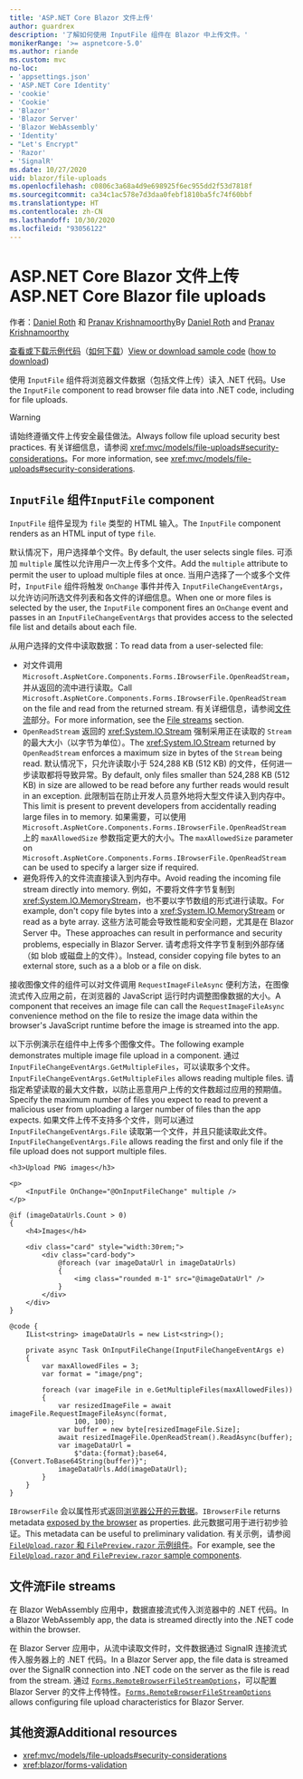 ```yaml
---
title: 'ASP.NET Core Blazor 文件上传'
author: guardrex
description: '了解如何使用 InputFile 组件在 Blazor 中上传文件。'
monikerRange: '>= aspnetcore-5.0'
ms.author: riande
ms.custom: mvc
no-loc:
- 'appsettings.json'
- 'ASP.NET Core Identity'
- 'cookie'
- 'Cookie'
- 'Blazor'
- 'Blazor Server'
- 'Blazor WebAssembly'
- 'Identity'
- "Let's Encrypt"
- 'Razor'
- 'SignalR'
ms.date: 10/27/2020
uid: blazor/file-uploads
ms.openlocfilehash: c0806c3a68a4d9e698925f6ec955dd2f53d7818f
ms.sourcegitcommit: ca34c1ac578e7d3daa0febf1810ba5fc74f60bbf
ms.translationtype: HT
ms.contentlocale: zh-CN
ms.lasthandoff: 10/30/2020
ms.locfileid: "93056122"
---
```

# <a name="aspnet-core-no-locblazor-file-uploads"></a><span data-ttu-id="ec1a1-103">ASP.NET Core Blazor 文件上传</span><span class="sxs-lookup"><span data-stu-id="ec1a1-103">ASP.NET Core Blazor file uploads</span></span>

<span data-ttu-id="ec1a1-104">作者：[Daniel Roth](https://github.com/danroth27) 和 [Pranav Krishnamoorthy](https://github.com/pranavkm)</span><span class="sxs-lookup"><span data-stu-id="ec1a1-104">By [Daniel Roth](https://github.com/danroth27) and [Pranav Krishnamoorthy](https://github.com/pranavkm)</span></span>

<span data-ttu-id="ec1a1-105">[查看或下载示例代码](https://github.com/dotnet/AspNetCore.Docs/tree/master/aspnetcore/blazor/file-uploads/samples/)（[如何下载](xref:index#how-to-download-a-sample)）</span><span class="sxs-lookup"><span data-stu-id="ec1a1-105">[View or download sample code](https://github.com/dotnet/AspNetCore.Docs/tree/master/aspnetcore/blazor/file-uploads/samples/) ([how to download](xref:index#how-to-download-a-sample))</span></span>

<span data-ttu-id="ec1a1-106">使用 `InputFile` 组件将浏览器文件数据（包括文件上传）读入 .NET 代码。</span><span class="sxs-lookup"><span data-stu-id="ec1a1-106">Use the `InputFile` component to read browser file data into .NET code, including for file uploads.</span></span>

> [!WARNING]
> <span data-ttu-id="ec1a1-107">请始终遵循文件上传安全最佳做法。</span><span class="sxs-lookup"><span data-stu-id="ec1a1-107">Always follow file upload security best practices.</span></span> <span data-ttu-id="ec1a1-108">有关详细信息，请参阅 <xref:mvc/models/file-uploads#security-considerations>。</span><span class="sxs-lookup"><span data-stu-id="ec1a1-108">For more information, see <xref:mvc/models/file-uploads#security-considerations>.</span></span>

## <a name="inputfile-component"></a><span data-ttu-id="ec1a1-109">`InputFile` 组件</span><span class="sxs-lookup"><span data-stu-id="ec1a1-109">`InputFile` component</span></span>

<span data-ttu-id="ec1a1-110">`InputFile` 组件呈现为 `file` 类型的 HTML 输入。</span><span class="sxs-lookup"><span data-stu-id="ec1a1-110">The `InputFile` component renders as an HTML input of type `file`.</span></span>

<span data-ttu-id="ec1a1-111">默认情况下，用户选择单个文件。</span><span class="sxs-lookup"><span data-stu-id="ec1a1-111">By default, the user selects single files.</span></span> <span data-ttu-id="ec1a1-112">可添加 `multiple` 属性以允许用户一次上传多个文件。</span><span class="sxs-lookup"><span data-stu-id="ec1a1-112">Add the `multiple` attribute to permit the user to upload multiple files at once.</span></span> <span data-ttu-id="ec1a1-113">当用户选择了一个或多个文件时，`InputFile` 组件将触发 `OnChange` 事件并传入 `InputFileChangeEventArgs`，以允许访问所选文件列表和各文件的详细信息。</span><span class="sxs-lookup"><span data-stu-id="ec1a1-113">When one or more files is selected by the user, the `InputFile` component fires an `OnChange` event and passes in an `InputFileChangeEventArgs` that provides access to the selected file list and details about each file.</span></span>

<span data-ttu-id="ec1a1-114">从用户选择的文件中读取数据：</span><span class="sxs-lookup"><span data-stu-id="ec1a1-114">To read data from a user-selected file:</span></span>

* <span data-ttu-id="ec1a1-115">对文件调用 `Microsoft.AspNetCore.Components.Forms.IBrowserFile.OpenReadStream`，并从返回的流中进行读取。</span><span class="sxs-lookup"><span data-stu-id="ec1a1-115">Call `Microsoft.AspNetCore.Components.Forms.IBrowserFile.OpenReadStream` on the file and read from the returned stream.</span></span> <span data-ttu-id="ec1a1-116">有关详细信息，请参阅[文件流](#file-streams)部分。</span><span class="sxs-lookup"><span data-stu-id="ec1a1-116">For more information, see the [File streams](#file-streams) section.</span></span>
* <span data-ttu-id="ec1a1-117">`OpenReadStream` 返回的 <xref:System.IO.Stream> 强制采用正在读取的 `Stream` 的最大大小（以字节为单位）。</span><span class="sxs-lookup"><span data-stu-id="ec1a1-117">The <xref:System.IO.Stream> returned by `OpenReadStream` enforces a maximum size in bytes of the `Stream` being read.</span></span> <span data-ttu-id="ec1a1-118">默认情况下，只允许读取小于 524,288 KB (512 KB) 的文件，任何进一步读取都将导致异常。</span><span class="sxs-lookup"><span data-stu-id="ec1a1-118">By default, only files smaller than 524,288 KB (512 KB) in size are allowed to be read before any further reads would result in an exception.</span></span> <span data-ttu-id="ec1a1-119">此限制旨在防止开发人员意外地将大型文件读入到内存中。</span><span class="sxs-lookup"><span data-stu-id="ec1a1-119">This limit is present to prevent developers from accidentally reading large files in to memory.</span></span> <span data-ttu-id="ec1a1-120">如果需要，可以使用 `Microsoft.AspNetCore.Components.Forms.IBrowserFile.OpenReadStream` 上的 `maxAllowedSize` 参数指定更大的大小。</span><span class="sxs-lookup"><span data-stu-id="ec1a1-120">The `maxAllowedSize` parameter on `Microsoft.AspNetCore.Components.Forms.IBrowserFile.OpenReadStream` can be used to specify a larger size if required.</span></span>
* <span data-ttu-id="ec1a1-121">避免将传入的文件流直接读入到内存中。</span><span class="sxs-lookup"><span data-stu-id="ec1a1-121">Avoid reading the incoming file stream directly into memory.</span></span> <span data-ttu-id="ec1a1-122">例如，不要将文件字节复制到 <xref:System.IO.MemoryStream>，也不要以字节数组的形式进行读取。</span><span class="sxs-lookup"><span data-stu-id="ec1a1-122">For example, don't copy file bytes into a <xref:System.IO.MemoryStream> or read as a byte array.</span></span> <span data-ttu-id="ec1a1-123">这些方法可能会导致性能和安全问题，尤其是在 Blazor Server 中。</span><span class="sxs-lookup"><span data-stu-id="ec1a1-123">These approaches can result in performance and security problems, especially in Blazor Server.</span></span> <span data-ttu-id="ec1a1-124">请考虑将文件字节复制到外部存储（如 blob 或磁盘上的文件）。</span><span class="sxs-lookup"><span data-stu-id="ec1a1-124">Instead, consider copying file bytes to an external store, such as a a blob or a file on disk.</span></span>

<span data-ttu-id="ec1a1-125">接收图像文件的组件可以对文件调用 `RequestImageFileAsync` 便利方法，在图像流式传入应用之前，在浏览器的 JavaScript 运行时内调整图像数据的大小。</span><span class="sxs-lookup"><span data-stu-id="ec1a1-125">A component that receives an image file can call the `RequestImageFileAsync` convenience method on the file to resize the image data within the browser's JavaScript runtime before the image is streamed into the app.</span></span>

<span data-ttu-id="ec1a1-126">以下示例演示在组件中上传多个图像文件。</span><span class="sxs-lookup"><span data-stu-id="ec1a1-126">The following example demonstrates multiple image file upload in a component.</span></span> <span data-ttu-id="ec1a1-127">通过 `InputFileChangeEventArgs.GetMultipleFiles`，可以读取多个文件。</span><span class="sxs-lookup"><span data-stu-id="ec1a1-127">`InputFileChangeEventArgs.GetMultipleFiles` allows reading multiple files.</span></span> <span data-ttu-id="ec1a1-128">请指定希望读取的最大文件数，以防止恶意用户上传的文件数超过应用的预期值。</span><span class="sxs-lookup"><span data-stu-id="ec1a1-128">Specify the maximum number of files you expect to read to prevent a malicious user from uploading a larger number of files than the app expects.</span></span> <span data-ttu-id="ec1a1-129">如果文件上传不支持多个文件，则可以通过 `InputFileChangeEventArgs.File` 读取第一个文件，并且只能读取此文件。</span><span class="sxs-lookup"><span data-stu-id="ec1a1-129">`InputFileChangeEventArgs.File` allows reading the first and only file if the file upload does not support multiple files.</span></span>

```razor
<h3>Upload PNG images</h3>

<p>
    <InputFile OnChange="@OnInputFileChange" multiple />
</p>

@if (imageDataUrls.Count > 0)
{
    <h4>Images</h4>

    <div class="card" style="width:30rem;">
        <div class="card-body">
            @foreach (var imageDataUrl in imageDataUrls)
            {
                <img class="rounded m-1" src="@imageDataUrl" />
            }
        </div>
    </div>
}

@code {
    IList<string> imageDataUrls = new List<string>();

    private async Task OnInputFileChange(InputFileChangeEventArgs e)
    {
        var maxAllowedFiles = 3;
        var format = "image/png";

        foreach (var imageFile in e.GetMultipleFiles(maxAllowedFiles))
        {
            var resizedImageFile = await imageFile.RequestImageFileAsync(format, 
                100, 100);
            var buffer = new byte[resizedImageFile.Size];
            await resizedImageFile.OpenReadStream().ReadAsync(buffer);
            var imageDataUrl = 
                $"data:{format};base64,{Convert.ToBase64String(buffer)}";
            imageDataUrls.Add(imageDataUrl);
        }
    }
}
```

<span data-ttu-id="ec1a1-130">`IBrowserFile` 会以属性形式返回[浏览器公开的元数据](https://developer.mozilla.org/docs/Web/API/File#Instance_properties)。</span><span class="sxs-lookup"><span data-stu-id="ec1a1-130">`IBrowserFile` returns metadata [exposed by the browser](https://developer.mozilla.org/docs/Web/API/File#Instance_properties) as properties.</span></span> <span data-ttu-id="ec1a1-131">此元数据可用于进行初步验证。</span><span class="sxs-lookup"><span data-stu-id="ec1a1-131">This metadata can be useful to preliminary validation.</span></span> <span data-ttu-id="ec1a1-132">有关示例，请参阅 [`FileUpload.razor` 和 `FilePreview.razor` 示例组件](https://github.com/dotnet/AspNetCore.Docs/tree/master/aspnetcore/blazor/file-uploads/samples/)。</span><span class="sxs-lookup"><span data-stu-id="ec1a1-132">For example, see the [`FileUpload.razor` and `FilePreview.razor` sample components](https://github.com/dotnet/AspNetCore.Docs/tree/master/aspnetcore/blazor/file-uploads/samples/).</span></span>

## <a name="file-streams"></a><span data-ttu-id="ec1a1-133">文件流</span><span class="sxs-lookup"><span data-stu-id="ec1a1-133">File streams</span></span>

<span data-ttu-id="ec1a1-134">在 Blazor WebAssembly 应用中，数据直接流式传入浏览器中的 .NET 代码。</span><span class="sxs-lookup"><span data-stu-id="ec1a1-134">In a Blazor WebAssembly app, the data is streamed directly into the .NET code within the browser.</span></span>

<span data-ttu-id="ec1a1-135">在 Blazor Server 应用中，从流中读取文件时，文件数据通过 SignalR 连接流式传入服务器上的 .NET 代码。</span><span class="sxs-lookup"><span data-stu-id="ec1a1-135">In a Blazor Server app, the file data is streamed over the SignalR connection into .NET code on the server as the file is read from the stream.</span></span> <span data-ttu-id="ec1a1-136">通过 [`Forms.RemoteBrowserFileStreamOptions`](https://github.com/dotnet/aspnetcore/blob/master/src/Components/Web/src/Forms/InputFile/RemoteBrowserFileStreamOptions.cs)，可以配置 Blazor Server 的文件上传特性。</span><span class="sxs-lookup"><span data-stu-id="ec1a1-136">[`Forms.RemoteBrowserFileStreamOptions`](https://github.com/dotnet/aspnetcore/blob/master/src/Components/Web/src/Forms/InputFile/RemoteBrowserFileStreamOptions.cs) allows configuring file upload characteristics for Blazor Server.</span></span>

## <a name="additional-resources"></a><span data-ttu-id="ec1a1-137">其他资源</span><span class="sxs-lookup"><span data-stu-id="ec1a1-137">Additional resources</span></span>

* <xref:mvc/models/file-uploads#security-considerations>
* <xref:blazor/forms-validation>

